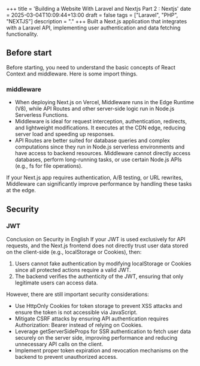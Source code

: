 +++
title = 'Building a Website With Laravel and Nextjs Part 2 : Nextjs'
date = 2025-03-04T10:09:44+13:00
draft = false
tags = ["Laravel", "PHP", "NEXTJS"]
description = "."
+++
Built a Next.js application that integrates with a Laravel API, implementing user authentication and data fetching functionality.   

## Before start
Before starting, you need to understand the basic concepts of React Context and middleware. Here is some import things.  

### middleware
* When deploying Next.js on Vercel, Middleware runs in the Edge Runtime (V8), while API Routes and other server-side logic run in Node.js Serverless Functions.  
* Middleware is ideal for request interception, authentication, redirects, and lightweight modifications. It executes at the CDN edge, reducing server load and speeding up responses.
* API Routes are better suited for database queries and complex computations since they run in Node.js serverless environments and have access to backend resources.
Middleware cannot directly access databases, perform long-running tasks, or use certain Node.js APIs (e.g., fs for file operations).    

If your Next.js app requires authentication, A/B testing, or URL rewrites, Middleware can significantly improve performance by handling these tasks at the edge.


## Security 

### JWT  
Conclusion on Security in English
If your JWT is used exclusively for API requests, and the Next.js frontend does not directly trust user data stored on the client-side (e.g., localStorage or Cookies), then:  

1. Users cannot fake authentication by modifying localStorage or Cookies since all protected actions require a valid JWT.  
2. The backend verifies the authenticity of the JWT, ensuring that only legitimate users can access data.  

However, there are still important security considerations:  

* Use HttpOnly Cookies for token storage to prevent XSS attacks and ensure the token is not accessible via JavaScript.
* Mitigate CSRF attacks by ensuring API authentication requires Authorization: Bearer <token> instead of relying on Cookies.
* Leverage getServerSideProps for SSR authentication to fetch user data securely on the server side, improving performance and reducing unnecessary API calls on the client.
* Implement proper token expiration and revocation mechanisms on the backend to prevent unauthorized access.

